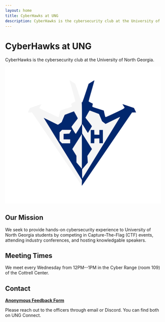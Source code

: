 ```yaml
---
layout: home
title: CyberHawks at UNG
description: CyberHawks is the cybersecurity club at the University of North Georgia.
---
```


# CyberHawks at UNG

CyberHawks is the cybersecurity club at the University of North Georgia.

![CyberHawks Logo](/assets/images/logo.svg)

## Our Mission

We seek to provide hands-on cybersecurity experience to University of North Georgia students by competing in Capture-The-Flag (CTF) events, attending industry conferences, and hosting knowledgable speakers.

## Meeting Times

We meet every Wednesday from 12PM--1PM in the Cyber Range (room 109) of the Cottrell Center.

## Contact

**[Anonymous Feedback Form](https://forms.office.com/r/3eYPwe9NpR)**

Please reach out to the officers through email or Discord. You can find both on UNG Connect.
